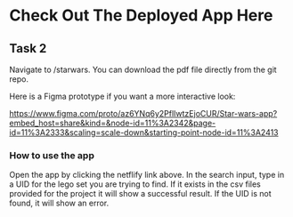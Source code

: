 # Check Out The Deployed App Here


## Task 2 

Navigate to /starwars. You can download the pdf file directly from the git repo.

Here is a Figma prototype if you want a more interactive look:

https://www.figma.com/proto/az6YNq6y2PflIwtzEjoCUR/Star-wars-app?embed_host=share&kind=&node-id=11%3A2342&page-id=11%3A2333&scaling=scale-down&starting-point-node-id=11%3A2413

### How to use the app

Open the app by clicking the netflify link above.
In the search input, type in a UID for the lego set you are trying to find. If it exists in the csv files provided for the project it will show a successful result.
If the UID is not found, it will show an error.


